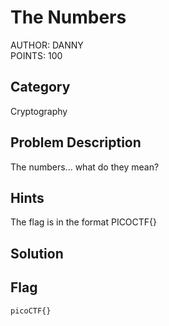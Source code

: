 <h1>
The Numbers
</h1>
AUTHOR: DANNY<br>
POINTS: 100

<h2>Category</h2>
Cryptography

<h2>Problem Description</h2>
The numbers... what do they mean?

<h2>Hints</h2>
The flag is in the format PICOCTF{}

<h2>Solution</h2>


<h2>Flag</h2>
<code>picoCTF{}</code>
